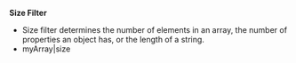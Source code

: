 **Size Filter**

 * Size filter determines the number of elements in an array, the number of properties an object has, or the length of a string.
 * myArray|size
